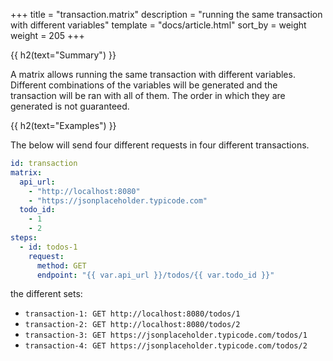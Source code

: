 +++
title = "transaction.matrix"
description = "running the same transaction with different variables"
template = "docs/article.html"
sort_by = weight
weight = 205
+++

{{ h2(text="Summary") }}

A matrix allows running the same transaction with different variables. Different combinations of the variables will be
generated and the transaction will be ran with all of them. The order in which they are generated is not guaranteed.

{{ h2(text="Examples") }}

The below will send four different requests in four different transactions.

```yaml
id: transaction
matrix:
  api_url:
    - "http://localhost:8080"
    - "https://jsonplaceholder.typicode.com"
  todo_id:
    - 1
    - 2
steps:
  - id: todos-1
    request:
      method: GET
      endpoint: "{{ var.api_url }}/todos/{{ var.todo_id }}"
```

the different sets:
* `transaction-1: GET http://localhost:8080/todos/1`
* `transaction-2: GET http://localhost:8080/todos/2`
* `transaction-3: GET https://jsonplaceholder.typicode.com/todos/1`
* `transaction-4: GET https://jsonplaceholder.typicode.com/todos/2`

